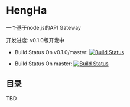 # HengHa

一个基于node.js的API Gateway

开发进度: v0.1.0版开发中

* Build Status  On v0.1.0/master: [![Build Status](https://travis-ci.org/hashmaparraylist/HengHa.svg?branch=v0.1.0%2Fmaster)](https://travis-ci.org/hashmaparraylist/HengHa)

* Build Status  On master: [![Build Status](https://travis-ci.org/hashmaparraylist/HengHa.svg?branch=master)](https://travis-ci.org/hashmaparraylist/HengHa)

## 目录

TBD


